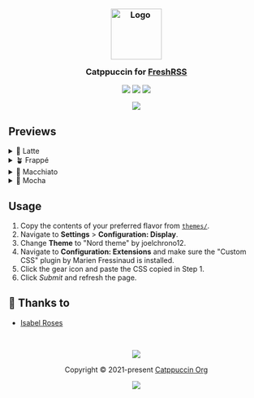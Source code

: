 <h3 align="center">
	<img src="https://raw.githubusercontent.com/catppuccin/catppuccin/main/assets/logos/exports/1544x1544_circle.png" width="100" alt="Logo"/><br/>
	<img src="https://raw.githubusercontent.com/catppuccin/catppuccin/main/assets/misc/transparent.png" height="30" width="0px"/>
	Catppuccin for <a href="https://freshrss.org">FreshRSS</a>
	<img src="https://raw.githubusercontent.com/catppuccin/catppuccin/main/assets/misc/transparent.png" height="30" width="0px"/>
</h3>

<p align="center">
	<a href="https://github.com/catppuccin/freshrss/stargazers"><img src="https://img.shields.io/github/stars/catppuccin/freshrss?colorA=363a4f&colorB=b7bdf8&style=for-the-badge"></a>
	<a href="https://github.com/catppuccin/freshrss/issues"><img src="https://img.shields.io/github/issues/catppuccin/freshrss?colorA=363a4f&colorB=f5a97f&style=for-the-badge"></a>
	<a href="https://github.com/catppuccin/freshrss/contributors"><img src="https://img.shields.io/github/contributors/catppuccin/freshrss?colorA=363a4f&colorB=a6da95&style=for-the-badge"></a>
</p>

<p align="center">
	<img src="./assets/res.webp" />
</p>

## Previews

<details>
<summary>🌻 Latte</summary>
	<img src="./assets/latte.png" />
</details>
<details>
<summary>🪴 Frappé</summary>
	<img src="./assets/frappe.png" />
</details>
<details>
<summary>🌺 Macchiato</summary>
	<img src="./assets/macchiato.png" />	
</details>
<details>
<summary>🌿 Mocha</summary>
	<img src="./assets/mocha.png" />
</details>

## Usage

1. Copy the contents of your preferred flavor from [`themes/`](./themes/).
2. Navigate to **Settings** > **Configuration: Display**.
3. Change **Theme** to "Nord theme" by joelchrono12.
4. Navigate to **Configuration: Extensions** and make sure the "Custom CSS" plugin by Marien Fressinaud is installed.
5. Click the gear icon and paste the CSS copied in Step 1.
6. Click _Submit_ and refresh the page.

## 💝 Thanks to

- [Isabel Roses](https://github.com/isabelroses)

&nbsp;

<p align="center">
	<img src="https://raw.githubusercontent.com/catppuccin/catppuccin/main/assets/footers/gray0_ctp_on_line.svg?sanitize=true" />
</p>

<p align="center">
	Copyright &copy; 2021-present <a href="https://github.com/catppuccin" target="_blank">Catppuccin Org</a>
</p>

<p align="center">
	<a href="https://github.com/catppuccin/catppuccin/blob/main/LICENSE"><img src="https://img.shields.io/static/v1.svg?style=for-the-badge&label=License&message=MIT&logoColor=d9e0ee&colorA=363a4f&colorB=b7bdf8"/></a>
</p>
